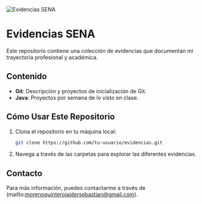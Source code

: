 ![Evidencias SENA](./ruta/a/tu/imagen.png)
# Evidencias SENA

Este repositorio contiene una colección de evidencias que documentan mi trayectoria profesional y académica.

## Contenido

- **Git**: Descripción y proyectos de inicialización de Git.
- **Java**: Proyectos por semana de lo visto en clase.

## Cómo Usar Este Repositorio

1. Clona el repositorio en tu máquina local:
    ```bash
    git clone https://github.com/tu-usuario/evidencias.git
    ```
2. Navega a través de las carpetas para explorar las diferentes evidencias.

## Contacto

Para más información, puedes contactarme a través de (mailto:morenoquinterojaidersebastian@gmail.com).
